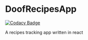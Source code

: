 # DoofRecipesApp

[![Codacy Badge](https://api.codacy.com/project/badge/Grade/b055c9514a7347e4b7feedd447650baa)](https://app.codacy.com/app/Sebuliba-Adrian/DoofRecipesApp?utm_source=github.com&utm_medium=referral&utm_content=Sebuliba-Adrian/DoofRecipesApp&utm_campaign=badger)

A recipes tracking app written in react
